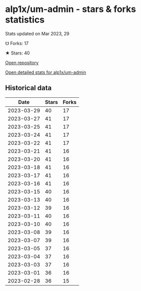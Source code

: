 # alp1x/um-admin - stars & forks statistics

Stats updated on Mar 2023, 29

☋ Forks: 17

★ Stars: 40

[Open repository](https://github.com/alp1x/um-admin)

[Open detailed stats for alp1x/um-admin](https://reviewgithub.com/rep/alp1x/um-admin)

## Historical data
| Date | Stars | Forks |
|------|-------|-------|
| 2023-03-29 | 40 | 17 | 
| 2023-03-27 | 41 | 17 | 
| 2023-03-25 | 41 | 17 | 
| 2023-03-24 | 41 | 17 | 
| 2023-03-22 | 41 | 17 | 
| 2023-03-21 | 41 | 16 | 
| 2023-03-20 | 41 | 16 | 
| 2023-03-18 | 41 | 16 | 
| 2023-03-17 | 41 | 16 | 
| 2023-03-16 | 41 | 16 | 
| 2023-03-15 | 40 | 16 | 
| 2023-03-13 | 40 | 16 | 
| 2023-03-12 | 39 | 16 | 
| 2023-03-11 | 40 | 16 | 
| 2023-03-10 | 40 | 16 | 
| 2023-03-08 | 39 | 16 | 
| 2023-03-07 | 39 | 16 | 
| 2023-03-05 | 37 | 16 | 
| 2023-03-04 | 37 | 16 | 
| 2023-03-03 | 37 | 16 | 
| 2023-03-01 | 36 | 16 | 
| 2023-02-28 | 36 | 15 | 

